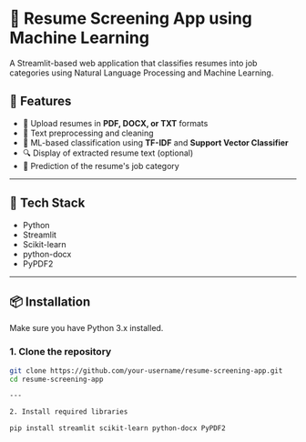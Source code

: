 # 📄 Resume Screening App using Machine Learning
A Streamlit-based web application that classifies resumes into job categories using Natural Language Processing and Machine Learning.

## 🚀 Features

- 📁 Upload resumes in **PDF, DOCX, or TXT** formats
- 🧹 Text preprocessing and cleaning
- 🧠 ML-based classification using **TF-IDF** and **Support Vector Classifier**
- 🔍 Display of extracted resume text (optional)
- 🎯 Prediction of the resume's job category

---

## 🧰 Tech Stack

- Python
- Streamlit
- Scikit-learn
- python-docx
- PyPDF2

---

## 📦 Installation

Make sure you have Python 3.x installed.

### 1. Clone the repository

```bash
git clone https://github.com/your-username/resume-screening-app.git
cd resume-screening-app

---

2. Install required libraries

pip install streamlit scikit-learn python-docx PyPDF2
